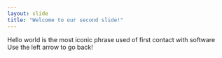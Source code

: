 ```yaml
---
layout: slide
title: "Welcome to our second slide!"
---
```

Hello world is the most iconic phrase used of first contact with software
Use the left arrow to go back!


